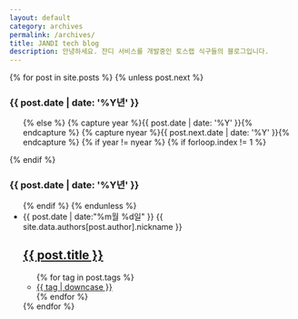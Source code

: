 ```yaml
---
layout: default
category: archives
permalink: /archives/
title: JANDI tech blog
description: 안녕하세요. 잔디 서비스를 개발중인 토스랩 식구들의 블로그입니다.
---
```


<!-- from http://www.mitsake.net/2012/04/archives-in-jekyll/ -->
<!--<article>
{% for post in site.posts %}
	{% capture month %}{{ post.date | date: '%m%Y' }}{% endcapture %}
	{% capture nmonth %}{{ post.next.date | date: '%m%Y' }}{% endcapture %}
		{% if month != nmonth %}
			{% if forloop.index != 1 %}</ul>{% endif %}
			<h3>{{ post.date | date: '%Y년 %m월' }}</h3><ul>
		{% endif %}
	<li>
		<a href="{{ post.url }}">{{ post.title }}</a>
		<span class="date">{{ post.date | date: "%Y-%m-%d" }}</span>
	</li>
{% endfor %}
</article>-->

<section class="archives">
{% for post in site.posts %}
	{% unless post.next %}
		<h3 class="archives-year">{{ post.date | date: '%Y년' }}</h3><ul class="archives-posts">
	{% else %}
		{% capture year %}{{ post.date | date: '%Y' }}{% endcapture %}
		{% capture nyear %}{{ post.next.date | date: '%Y' }}{% endcapture %}
		{% if year != nyear %}
			{% if forloop.index != 1 %}</ul>{% endif %}
			<h3 class="archives-year">{{ post.date | date: '%Y년' }}</h3><ul class="archives-posts">
		{% endif %}
	{% endunless %}
	<li>
		<div class="meta">
			<span class="date">{{ post.date | date:"%m월 %d일" }}</span>
			<span class="name nickname">{{ site.data.authors[post.author].nickname }}</span>
		</div>
		<h2>
			<a href="{{ post.url }}">{{ post.title }}</a>
		</h2>
		<ul class="tags">
			<i class="fa fa-tags"></i>
			{% for tag in post.tags %}
            <li>
                <a href="/search/?tags={{ tag }}">{{ tag | downcase }}</a>
            </li>
            {% endfor %}
		</ul>
	</li>
{% endfor %}
</section>
